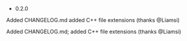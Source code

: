 - 0.2.0

Added CHANGELOG.md
added C++ file extensions (thanks @Liamsi)

Added CHANGELOG.md; added C++ file extensions (thanks @Liamsi)
